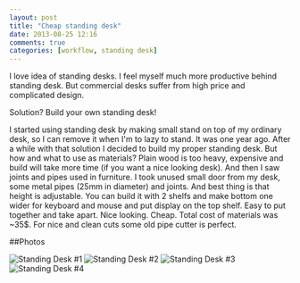 ```yaml
---
layout: post
title: "Cheap standing desk"
date: 2013-08-25 12:16
comments: true
categories: [workflow, standing desk]
---
```

I love idea of standing desks.
I feel myself much more productive behind standing desk.
But commercial desks suffer from high price and complicated design.

Solution? Build your own standing desk!

<!--more-->

I started using standing desk by making small stand on top of my ordinary desk, so I can remove it when I'm to lazy to stand. It was one year ago.
After a while with that solution I decided to build my proper standing desk.
But how and what to use as materials? Plain wood is too heavy, expensive and build will take more time (if you want a nice looking desk).
And then I saw joints and pipes used in furniture.
I took unused small door from my desk, some metal pipes (25mm in diameter) and joints.
And best thing is that height is adjustable.
You can build it with 2 shelfs and make bottom one wider for keyboard and mouse and put display on the top shelf.
Easy to put together and take apart. Nice looking.
Cheap. Total cost of materials was ~35$.
For nice and clean cuts some old pipe cutter is perfect.

##Photos

![Standing Desk #1](https://dl.dropboxusercontent.com/u/4109351/octopress/standing-desk/1.jpeg)
![Standing Desk #2](https://dl.dropboxusercontent.com/u/4109351/octopress/standing-desk/2.jpeg)
![Standing Desk #3](https://dl.dropboxusercontent.com/u/4109351/octopress/standing-desk/3.jpeg)
![Standing Desk #4](https://dl.dropboxusercontent.com/u/4109351/octopress/standing-desk/4.jpeg)
